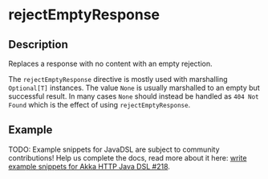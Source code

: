 <a id="rejectemptyresponse-java"></a>
# rejectEmptyResponse

## Description

Replaces a response with no content with an empty rejection.

The `rejectEmptyResponse` directive is mostly used with marshalling `Optional[T]` instances. The value `None` is
usually marshalled to an empty but successful result. In many cases `None` should instead be handled as
`404 Not Found` which is the effect of using `rejectEmptyResponse`.

## Example

TODO: Example snippets for JavaDSL are subject to community contributions! Help us complete the docs, read more about it here: [write example snippets for Akka HTTP Java DSL #218](https://github.com/akka/akka-http/issues/218).